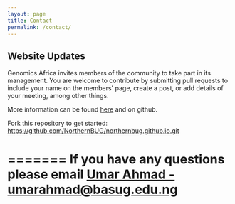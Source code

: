```yaml
---
layout: page
title: Contact
permalink: /contact/
---
```


## Website Updates
Genomics Africa invites members of the community to take part in its 
management. You are welcome to contribute by submitting pull requests to 
include your name on the members' page, create a post, or add details of your 
meeting, among other things.

More information can be found [here](/readme) and on github.

Fork this repository to get started:
https://github.com/NorthernBUG/northernbug.github.io.git

=======
If you have any questions please email [Umar Ahmad - umarahmad@basug.edu.ng](mailto:umarahmad@basug.edu.ng)
=======


